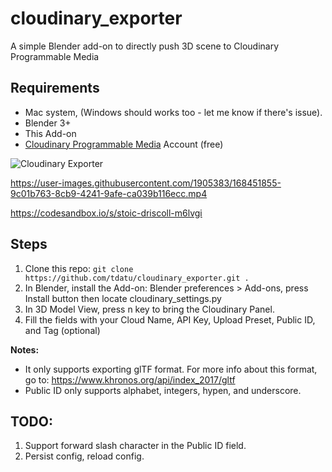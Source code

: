 # cloudinary_exporter
A simple Blender add-on to directly push 3D scene to Cloudinary Programmable Media


## Requirements
- Mac system, (Windows should works too - let me know if there's issue).
- Blender 3+ 
- This Add-on
- [Cloudinary Programmable Media](https://cloudinary.com/products/programmable_media) Account (free)

![Cloudinary Exporter](https://res.cloudinary.com/tdatupersonal/image/upload/v1652572300/blender/screenshot_mmcnpd.png)

https://user-images.githubusercontent.com/1905383/168451855-9c01b763-8cb9-4241-9afe-ca039b116ecc.mp4

https://codesandbox.io/s/stoic-driscoll-m6lvgi

## Steps  
1. Clone this repo: `git clone https://github.com/tdatu/cloudinary_exporter.git .`
2. In Blender, install the Add-on: Blender preferences > Add-ons, press Install button then locate cloudinary_settings.py
3. In 3D Model View, press n key to bring the Cloudinary Panel. 
4. Fill the fields with your Cloud Name, API Key, Upload Preset, Public ID, and Tag (optional) 


__Notes:__  
* It only supports exporting glTF format. For more info about this format, go to: https://www.khronos.org/api/index_2017/gltf
* Public ID only supports alphabet, integers, hypen, and underscore. 


## TODO: 
1. Support forward slash character in the Public ID field.  
2. Persist config, reload config.  

